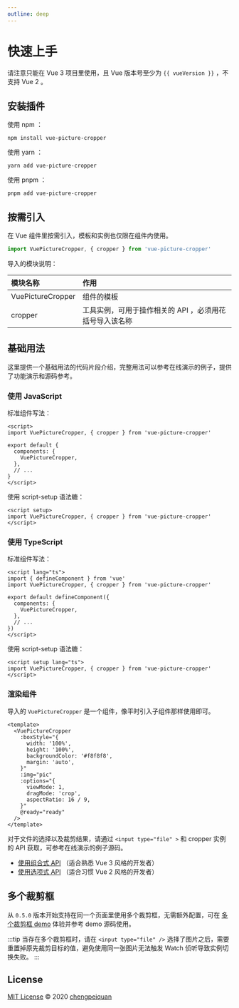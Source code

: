 ```yaml
---
outline: deep
---
```


# 快速上手

请注意只能在 Vue 3 项目里使用，且 Vue 版本号至少为 `{{ vueVersion }}` ，不支持 Vue 2 。

## 安装插件

使用 npm ：

```
npm install vue-picture-cropper
```

使用 yarn ：

```
yarn add vue-picture-cropper
```

使用 pnpm ：

```
pnpm add vue-picture-cropper
```

## 按需引入

在 Vue 组件里按需引入，模板和实例也仅限在组件内使用。

```ts
import VuePictureCropper, { cropper } from 'vue-picture-cropper'
```

导入的模块说明：

| 模块名称          | 作用                                                    |
| :---------------- | :------------------------------------------------------ |
| VuePictureCropper | 组件的模板                                              |
| cropper           | 工具实例，可用于操作相关的 API ，必须用花括号导入该名称 |

## 基础用法

这里提供一个基础用法的代码片段介绍，完整用法可以参考在线演示的例子，提供了功能演示和源码参考。

### 使用 JavaScript

标准组件写法：

```vue{2,5-7}
<script>
import VuePictureCropper, { cropper } from 'vue-picture-cropper'

export default {
  components: {
    VuePictureCropper,
  },
  // ...
}
</script>
```

使用 script-setup 语法糖：

```vue
<script setup>
import VuePictureCropper, { cropper } from 'vue-picture-cropper'
</script>
```

### 使用 TypeScript

标准组件写法：

```vue{3,6-8}
<script lang="ts">
import { defineComponent } from 'vue'
import VuePictureCropper, { cropper } from 'vue-picture-cropper'

export default defineComponent({
  components: {
    VuePictureCropper,
  },
  // ...
})
</script>
```

使用 script-setup 语法糖：

```vue
<script setup lang="ts">
import VuePictureCropper, { cropper } from 'vue-picture-cropper'
</script>
```

### 渲染组件

导入的 `VuePictureCropper` 是一个组件，像平时引入子组件那样使用即可。

```vue
<template>
  <VuePictureCropper
    :boxStyle="{
      width: '100%',
      height: '100%',
      backgroundColor: '#f8f8f8',
      margin: 'auto',
    }"
    :img="pic"
    :options="{
      viewMode: 1,
      dragMode: 'crop',
      aspectRatio: 16 / 9,
    }"
    @ready="ready"
  />
</template>
```

对于文件的选择以及裁剪结果，请通过 `<input type="file" >` 和 cropper 实例的 API 获取，可参考在线演示的例子源码。

- [使用组合式 API](./with-composition-api.md) （适合熟悉 Vue 3 风格的开发者）
- [使用选项式 API](./with-options-api.md) （适合习惯 Vue 2 风格的开发者）

## 多个裁剪框

从 `0.5.0` 版本开始支持在同一个页面里使用多个裁剪框，无需额外配置，可在 [多个裁剪框 demo](./multiple-cropper.md) 体验并参考 demo 源码使用。

:::tip
当存在多个裁剪框时，请在 `<input type="file" />` 选择了图片之后，需要重置掉原先裁剪目标的值，避免使用同一张图片无法触发 Watch 侦听导致实例切换失败。
:::

## License

[MIT License](https://github.com/chengpeiquan/vue-picture-cropper/blob/main/LICENSE) © 2020 [chengpeiquan](https://github.com/chengpeiquan)

<script setup lang="ts">
import pkg from '../../package.json'
const vueVersion = String(pkg.peerDependencies.vue).slice(1)
</script>
